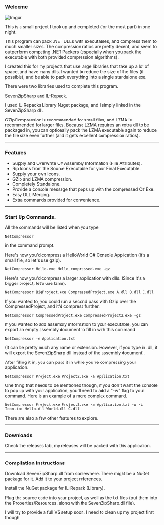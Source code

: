 ### Welcome

![Imgur](http://i.imgur.com/7Qpk8RJ.png)


This is a small project I took up and completed (for the most part) in one night. 


This program can pack .NET DLLs with executables, and compress them to much smaller sizes. The compression ratios are pretty decent, and seem to outperform competing .NET Packers (especially when you pack the executable with both provided compression algorithms).

I created this for my projects that use large libraries that take up a lot of space, and have many dlls. I wanted to reduce the size of the files (if possible), and be able to pack everything into a single standalone exe. 

There were two libraries used to complete this program. 

SevenZipSharp and IL-Repack.

I used IL-Repacks Library Nuget package, and I simply linked in the SevenZipSharp dll. 

GZipCompression is recommended for small files, and LZMA is recommended for larger files. Because LZMA requires an extra dll to be packaged in, you can optionally pack the LZMA executable again to reduce the file size even further (and it gets excellent compression ratios).  

------

### Features

* Supply and Overwrite C# Assembly Information (File Attributes). 
* Rip Icons from the Source Executable for your Final Executable.
* Supply your own Icons.
* GZip and LZMA compression.
* Completely Standalone. 
* Provide a console message that pops up with the compressed C# Exe. 
* Easy DLL Merging.
* Extra commands provided for convenience.


------

### Start Up Commands.

All the commands will be listed when you type 

```
NetCompressor
```

in the command prompt. 


Here's how you'd compress a HelloWorld C# Console Application (it's a small file, so let's use gzip).
```
NetCompressor Hello.exe Hello_compressed.exe -gz
```

Here's how you'd compress a larger application with dlls. (Since it's a bigger project, let's use lzma).

```
NetCompressor BigProject.exe CompressedProject.exe A.dll B.dll C.dll
```


If you wanted to, you could run a second pass with Gzip over the CompressedProject, and it'd compress further.

```
NetCompressor CompressedProject.exe CompressedProject2.exe -gz
```

If you wanted to add assembly information to your executable, you can export an empty assembly document to fill in with this command

```
NetCompressor -e Application.txt
``` 
(It can be pretty much any name or extension. However, if you type in .dll, it will export the SevenZipSharp dll instead of the assembly document).

After filling it in, you can pass it in while you're compressing your application.

```
NetCompressor Project.exe Project2.exe -a Application.txt
```

One thing that needs to be mentioned though, if you don't want the console to pop up with your application, you'll need to add a "-w" flag to your command. Here is an example of a more complex command.


```
NetCompressor Project.exe Project2.exe -a Application.txt -w -i Icon.ico Hello.dll World.dll C.dll
```


There are also a few other features to explore.


--------

### Downloads

Check the releases tab, my releases will be packed with this application.

---

### Compilation Instructions

Download SevenZipSharp.dll from somewhere. There might be a NuGet package for it. Add it to your project references.

Install the NuGet package for IL-Repack (Library). 

Plug the source code into your project, as well as the txt files (put them into the Properties/Resources, along with the SevenZipSharp.dll file).

I will try to provide a full VS setup soon. I need to clean up my project first though.  
